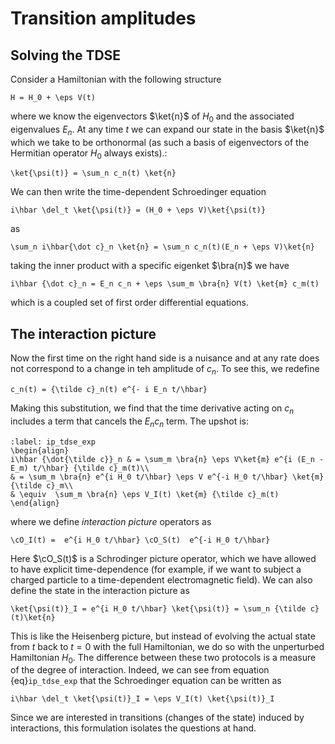 # Transition amplitudes

## Solving the TDSE

Consider a Hamiltonian with the following structure
```{math}
H = H_0 + \eps V(t)
```
where we know the eigenvectors $\ket{n}$ of $H_0$ and the associated eigenvalues $E_n$. At any time $t$ we can expand our state in the basis $\ket{n}$ which we take to be orthonormal (as such a basis of eigenvectors of the Hermitian operator $H_0$ always exists).:
```{math}
\ket{\psi(t)} = \sum_n c_n(t) \ket{n}
```
We can then write the time-dependent Schroedinger equation
```{math}
i\hbar \del_t \ket{\psi(t)} = (H_0 + \eps V)\ket{\psi(t)}
```
as
```{math}
\sum_n i\hbar{\dot c}_n \ket{n} = \sum_n c_n(t)(E_n + \eps V)\ket{n}
```
taking the inner product with a specific eigenket $\bra{n}$ we have
```{math}
i\hbar {\dot c}_n = E_n c_n + \eps \sum_m \bra{n} V(t) \ket{m} c_m(t)
```
which is a coupled set of first order differential equations.

## The interaction picture

Now the first time on the right hand side is a nuisance and at any rate does not correspond to a change in teh amplitude of $c_n$. To see this, we redefine
```{math}
c_n(t) = {\tilde c}_n(t) e^{- i E_n t/\hbar}
```
Making this substitution, we find that the time derivative acting on $c_n$ includes a term that cancels the $E_n c_n$ term. The upshot is:
```{math}
:label: ip_tdse_exp
\begin{align}
i\hbar {\dot{\tilde c}}_n & = \sum_m \bra{n} \eps V\ket{m} e^{i (E_n - E_m) t/\hbar} {\tilde c}_m(t)\\
& = \sum_m \bra{n} e^{i H_0 t/\hbar} \eps V e^{-i H_0 t/\hbar} \ket{m} {\tilde c}_m\\
& \equiv  \sum_m \bra{n} \eps V_I(t) \ket{m} {\tilde c}_m(t)
\end{align}
```
where we define *interaction picture* operators as
```{math}
\cO_I(t) =  e^{i H_0 t/\hbar} \cO_S(t)  e^{-i H_0 t/\hbar}
```
Here $\cO_S(t)$ is a Schrodinger picture operator, which we have allowed to have explicit time-dependence (for example, if we want to subject a charged particle to a time-dependent electromagnetic field). We can also define the state in the interaction picture as
```{math}
\ket{\psi(t)}_I = e^{i H_0 t/\hbar} \ket{\psi(t)} = \sum_n {\tilde c}(t)\ket{n}
```
This is like the Heisenberg picture, but instead of evolving the actual state from $t$ back to $t = 0$ with the full Hamiltonian, we do so with the unperturbed Hamiltonian $H_0$. The difference between these two protocols is a measure of the degree of interaction. Indeed, we can see from equation {eq}`ip_tdse_exp` that the Schroedinger equation can be written as
```{math}
i\hbar \del_t \ket{\psi(t)}_I = \eps V_I(t) \ket{\psi(t)}_I
```
Since we are interested in transitions (changes of the state) induced by interactions, this formulation isolates the questions at hand.

